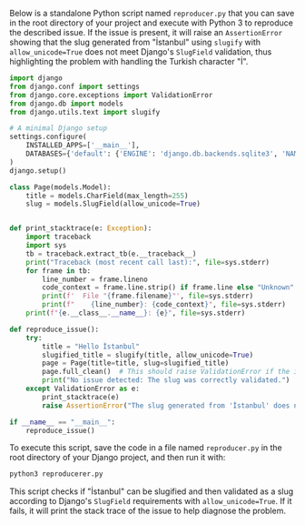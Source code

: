 Below is a standalone Python script named `reproducer.py` that you can save in the root directory of your project and execute with Python 3 to reproduce the described issue. If the issue is present, it will raise an `AssertionError` showing that the slug generated from "İstanbul" using `slugify` with `allow_unicode=True` does not meet Django's `SlugField` validation, thus highlighting the problem with handling the Turkish character "İ".

```python
import django
from django.conf import settings
from django.core.exceptions import ValidationError
from django.db import models
from django.utils.text import slugify

# A minimal Django setup
settings.configure(
    INSTALLED_APPS=['__main__'],
    DATABASES={'default': {'ENGINE': 'django.db.backends.sqlite3', 'NAME': ':memory:'}},
)
django.setup()

class Page(models.Model):
    title = models.CharField(max_length=255)
    slug = models.SlugField(allow_unicode=True)


def print_stacktrace(e: Exception):
    import traceback
    import sys
    tb = traceback.extract_tb(e.__traceback__)
    print("Traceback (most recent call last):", file=sys.stderr)
    for frame in tb:
        line_number = frame.lineno
        code_context = frame.line.strip() if frame.line else "Unknown"
        print(f'  File "{frame.filename}"', file=sys.stderr)
        print(f"    {line_number}: {code_context}", file=sys.stderr)
    print(f"{e.__class__.__name__}: {e}", file=sys.stderr)

def reproduce_issue():
    try:
        title = "Hello İstanbul"
        slugified_title = slugify(title, allow_unicode=True)
        page = Page(title=title, slug=slugified_title)
        page.full_clean()  # This should raise ValidationError if the issue is present
        print("No issue detected: The slug was correctly validated.")
    except ValidationError as e:
        print_stacktrace(e)
        raise AssertionError("The slug generated from 'İstanbul' does not meet Django's SlugField validation.")

if __name__ == "__main__":
    reproduce_issue()
```

To execute this script, save the code in a file named `reproducer.py` in the root directory of your Django project, and then run it with:

```sh
python3 reproducerer.py
```

This script checks if "İstanbul" can be slugified and then validated as a slug according to Django's `SlugField` requirements with `allow_unicode=True`. If it fails, it will print the stack trace of the issue to help diagnose the problem.